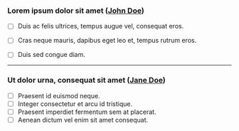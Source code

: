 
### Lorem ipsum dolor sit amet ([John Doe](https://github.com/Zendro-dev/Development-Documents/blob/functionality-tests/User_Stories_Wish_List.md#john-doe))

- [ ] Duis ac felis ultrices, tempus augue vel, consequat eros.
- [ ] Cras neque mauris, dapibus eget leo et, tempus rutrum eros.
- [ ] Duis sed congue diam.


---
### Ut dolor urna, consequat sit amet ([Jane Doe](https://github.com/Zendro-dev/Development-Documents/blob/functionality-tests/User_Stories_Wish_List.md#jane-doe))

- [ ] Praesent id euismod neque.
- [ ] Integer consectetur et arcu id tristique.
- [ ] Praesent imperdiet fermentum sem at placerat.
- [ ] Aenean dictum vel enim sit amet consequat.

